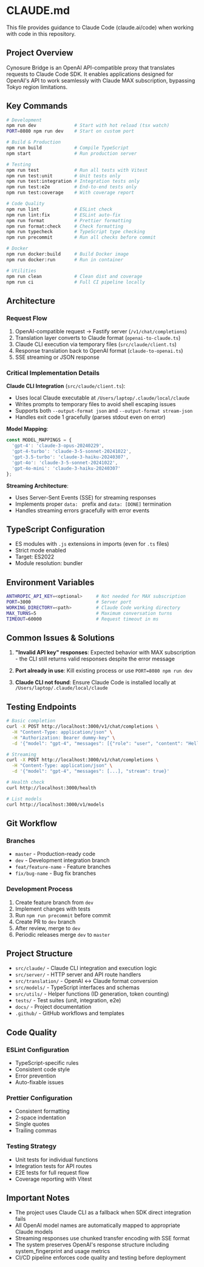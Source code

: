# CLAUDE.md

This file provides guidance to Claude Code (claude.ai/code) when working with code in this repository.

## Project Overview

Cynosure Bridge is an OpenAI API-compatible proxy that translates requests to Claude Code SDK. It enables applications designed for OpenAI's API to work seamlessly with Claude MAX subscription, bypassing Tokyo region limitations.

## Key Commands

```bash
# Development
npm run dev              # Start with hot reload (tsx watch)
PORT=8080 npm run dev    # Start on custom port

# Build & Production
npm run build            # Compile TypeScript
npm start                # Run production server

# Testing
npm run test             # Run all tests with Vitest
npm run test:unit        # Unit tests only
npm run test:integration # Integration tests only
npm run test:e2e         # End-to-end tests only
npm run test:coverage    # With coverage report

# Code Quality
npm run lint             # ESLint check
npm run lint:fix         # ESLint auto-fix
npm run format           # Prettier formatting
npm run format:check     # Check formatting
npm run typecheck        # TypeScript type checking
npm run precommit        # Run all checks before commit

# Docker
npm run docker:build     # Build Docker image
npm run docker:run       # Run in container

# Utilities
npm run clean            # Clean dist and coverage
npm run ci               # Full CI pipeline locally
```

## Architecture

### Request Flow
1. OpenAI-compatible request → Fastify server (`/v1/chat/completions`)
2. Translation layer converts to Claude format (`openai-to-claude.ts`)
3. Claude CLI execution via temporary files (`src/claude/client.ts`)
4. Response translation back to OpenAI format (`claude-to-openai.ts`)
5. SSE streaming or JSON response

### Critical Implementation Details

**Claude CLI Integration** (`src/claude/client.ts`):
- Uses local Claude executable at `/Users/laptop/.claude/local/claude`
- Writes prompts to temporary files to avoid shell escaping issues
- Supports both `--output-format json` and `--output-format stream-json`
- Handles exit code 1 gracefully (parses stdout even on error)

**Model Mapping**:
```typescript
const MODEL_MAPPINGS = {
  'gpt-4': 'claude-3-opus-20240229',
  'gpt-4-turbo': 'claude-3-5-sonnet-20241022',
  'gpt-3.5-turbo': 'claude-3-haiku-20240307',
  'gpt-4o': 'claude-3-5-sonnet-20241022',
  'gpt-4o-mini': 'claude-3-haiku-20240307'
};
```

**Streaming Architecture**:
- Uses Server-Sent Events (SSE) for streaming responses
- Implements proper `data: ` prefix and `data: [DONE]` termination
- Handles streaming errors gracefully with error events

## TypeScript Configuration

- ES modules with `.js` extensions in imports (even for `.ts` files)
- Strict mode enabled
- Target: ES2022
- Module resolution: bundler

## Environment Variables

```bash
ANTHROPIC_API_KEY=<optional>     # Not needed for MAX subscription
PORT=3000                        # Server port
WORKING_DIRECTORY=<path>         # Claude Code working directory
MAX_TURNS=5                      # Maximum conversation turns
TIMEOUT=60000                    # Request timeout in ms
```

## Common Issues & Solutions

1. **"Invalid API key" responses**: Expected behavior with MAX subscription - the CLI still returns valid responses despite the error message

2. **Port already in use**: Kill existing process or use `PORT=8080 npm run dev`

3. **Claude CLI not found**: Ensure Claude Code is installed locally at `/Users/laptop/.claude/local/claude`

## Testing Endpoints

```bash
# Basic completion
curl -X POST http://localhost:3000/v1/chat/completions \
  -H "Content-Type: application/json" \
  -H "Authorization: Bearer dummy-key" \
  -d '{"model": "gpt-4", "messages": [{"role": "user", "content": "Hello"}]}'

# Streaming
curl -X POST http://localhost:3000/v1/chat/completions \
  -H "Content-Type: application/json" \
  -d '{"model": "gpt-4", "messages": [...], "stream": true}'

# Health check
curl http://localhost:3000/health

# List models
curl http://localhost:3000/v1/models
```

## Git Workflow

### Branches
- `master` - Production-ready code
- `dev` - Development integration branch
- `feat/feature-name` - Feature branches
- `fix/bug-name` - Bug fix branches

### Development Process
1. Create feature branch from `dev`
2. Implement changes with tests
3. Run `npm run precommit` before commit
4. Create PR to `dev` branch
5. After review, merge to `dev`
6. Periodic releases merge `dev` to `master`

## Project Structure

- `src/claude/` - Claude CLI integration and execution logic
- `src/server/` - HTTP server and API route handlers  
- `src/translation/` - OpenAI ↔ Claude format conversion
- `src/models/` - TypeScript interfaces and schemas
- `src/utils/` - Helper functions (ID generation, token counting)
- `tests/` - Test suites (unit, integration, e2e)
- `docs/` - Project documentation
- `.github/` - GitHub workflows and templates

## Code Quality

### ESLint Configuration
- TypeScript-specific rules
- Consistent code style
- Error prevention
- Auto-fixable issues

### Prettier Configuration
- Consistent formatting
- 2-space indentation
- Single quotes
- Trailing commas

### Testing Strategy
- Unit tests for individual functions
- Integration tests for API routes
- E2E tests for full request flow
- Coverage reporting with Vitest

## Important Notes

- The project uses Claude CLI as a fallback when SDK direct integration fails
- All OpenAI model names are automatically mapped to appropriate Claude models
- Streaming responses use chunked transfer encoding with SSE format
- The system preserves OpenAI's response structure including system_fingerprint and usage metrics
- CI/CD pipeline enforces code quality and testing before deployment
